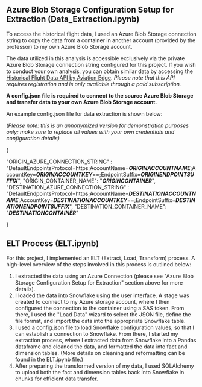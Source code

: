 ## Azure Blob Storage Configuration Setup for Extraction (Data_Extraction.ipynb)

To access the historical flight data, I used an Azure Blob Storage connection string to copy the data from a container in another account (provided by the professor) to my own Azure Blob Storage account.

The data utilized in this analysis is accessible exclusively via the private Azure Blob Storage connection string configured for this project. If you wish to conduct your own analysis, you can obtain similar data by accessing the [Historical Flight Data API by Aviation Edge](https://aviation-edge.com/historical-flight-schedules-api/).
*Please note that this API requires registration and is only available through a paid subscription.*

**A config.json file is required to connect to the source Azure Blob Storage and transfer data to your own Azure Blob Storage account.**

An example config.json file for data extraction is shown below:

*(Please note: this is an annonymized version for demonstration purposes only; make sure to replace all values with your own credentials and configuration details)*

{

  "ORIGIN_AZURE_CONNECTION_STRING" : "DefaultEndpointsProtocol=https;AccountName=***ORIGINACCOUNTNAME***;AccountKey=***ORIGINACCOUNTKEY***==;EndpointSuffix=***ORIGINENDPOINTSUFFIX***",
  "ORIGIN_CONTAINER_NAME": "***ORIGINCONTAINER***",
  "DESTINATION_AZURE_CONNECTION_STRING" : "DefaultEndpointsProtocol=https;AccountName=***DESTINATIONACCOUNTNAME***;AccountKey=***DESTINATIONACCOUNTKEY***==;EndpointSuffix=***DESTINATIONENDPOINTSUFFIX***",
  "DESTINATION_CONTAINER_NAME": "***DESTINATIONCONTAINER***"

}

## ELT Process (ELT.ipynb)

For this project, I implemented an ELT (Extract, Load, Transform) process. A high-level overview of the steps involved in this process is outlined below:

1. I extracted the data using an Azure Connection (please see "Azure Blob Storage Configuration Setup for Extraction" section above for more details).
2. I loaded the data into Snowflake using the user interface. A stage was created to connect to my Azure storage account, where I then configured the connection to the container using a SAS token. From there, I used the "Load Data" wizard to select the JSON file, define the file format, and import the data into the appropriate Snowflake table.
3. I used a config.json file to load Snowflake configuration values, so that I can establish a connection to Snowflake. From there, I started my extraction process, where I extracted data from Snowflake into a Pandas dataframe and cleaned the data, and formatted the data into fact and dimension tables. (More details on cleaning and reformatting can be found in the ELT.ipynb file.)
4. After preparing the transformed version of my data, I used SQLAlchemy to upload both the fact and dimension tables back into Snowflake in chunks for efficient data transfer.

